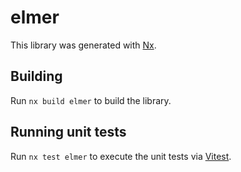 # elmer

This library was generated with [Nx](https://nx.dev).

## Building

Run `nx build elmer` to build the library.

## Running unit tests

Run `nx test elmer` to execute the unit tests via [Vitest](https://vitest.dev/).
